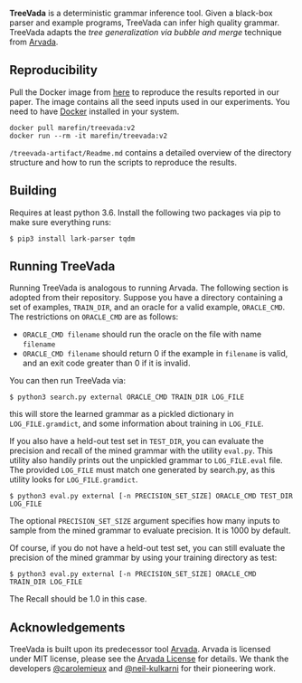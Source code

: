 **TreeVada** is a deterministic grammar inference tool. Given a black-box parser and example programs, TreeVada can infer high quality grammar. TreeVada adapts the *tree generalization via bubble and merge* technique from [Arvada](https://github.com/neil-kulkarni/arvada). 

## Reproducibility
Pull the Docker image from [here](https://hub.docker.com/r/marefin/treevada) to reproduce the results reported in our paper. The image contains all the seed inputs used in our experiments. You need to have [Docker](https://docs.docker.com/engine/install/) installed in your system. 
```
docker pull marefin/treevada:v2
docker run --rm -it marefin/treevada:v2
```
`/treevada-artifact/Readme.md` contains a detailed overview of the directory structure and how to run the scripts to reproduce the results.

## Building

Requires at least python 3.6. Install the following two packages via pip to make sure everything runs:
```
$ pip3 install lark-parser tqdm
```

## Running TreeVada

Running TreeVada is analogous to running Arvada. The following section is adopted from their repository. Suppose you have a directory containing a set of examples, `TRAIN_DIR`, and an oracle for a valid example, `ORACLE_CMD`. The restrictions on `ORACLE_CMD` are as follows:

- `ORACLE_CMD filename` should run the oracle on the file with name `filename`
- `ORACLE_CMD filename` should return 0 if the example in `filename` is valid, and an exit code greater than 0 if it is invalid. 

You can then run TreeVada via:
```
$ python3 search.py external ORACLE_CMD TRAIN_DIR LOG_FILE
```
this will store the learned grammar as a pickled dictionary in `LOG_FILE.gramdict`, and some information about training in `LOG_FILE`.

If you also have a held-out test set in `TEST_DIR`, you can evaluate the precision and recall of the mined grammar with the utility `eval.py`. This utility also handily prints out the unpickled grammar to `LOG_FILE.eval` file. The provided `LOG_FILE` must match one generated by search.py, as this utility looks for `LOG_FILE.gramdict`. 
```
$ python3 eval.py external [-n PRECISION_SET_SIZE] ORACLE_CMD TEST_DIR LOG_FILE
```
The optional `PRECISION_SET_SIZE` argument specifies how many inputs to sample from the mined grammar to evaluate precision. It is 1000 by default.

Of course, if you do not have a held-out test set, you can still evaluate the precision of the mined grammar by using your training directory as test:
```
$ python3 eval.py external [-n PRECISION_SET_SIZE] ORACLE_CMD TRAIN_DIR LOG_FILE
```
The Recall should be 1.0 in this case.

## Acknowledgements

TreeVada is built upon its predecessor tool [Arvada](https://github.com/neil-kulkarni/arvada). Arvada is licensed under MIT license, please see the [Arvada License](https://github.com/neil-kulkarni/arvada/blob/master/LICENSE) for details. We thank the  developers [@carolemieux](https://github.com/carolemieux) and [@neil-kulkarni](https://github.com/neil-kulkarni) for their pioneering work.

<!-- ## Reproducing the Ablation Studies

Switch to the specific branch for a particular study

| Description      | Branch |
| :---        |    ----:   |
| Arvada replication (without parser timeout)      | ``replication``       |
| Deterministic version of Arvada   | `deterministic-replication`|
| Re-apply learned rules   | `reapply-deterministic` |
| Initial bracket-based trees   | `tree-all-bubble` |
| No partial merge   | `reapply-tree` | -->




